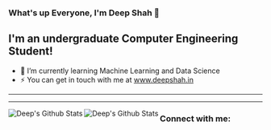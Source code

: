 ### What's up Everyone, I'm Deep Shah 👋

## I'm an undergraduate Computer Engineering Student!

- 🌱 I’m currently learning Machine Learning and Data Science
- ⚡ You can get in touch with me at www.deepshah.in

---
---
<img align="left" alt="Deep's Github Stats" src="https://github-readme-stats.vercel.app/api?username=deep-3110&show_icons=true&hide_border=true&theme=dark" />
<img align="left" alt="Deep's Github Stats" src="https://github-readme-stats.vercel.app/api/top-langs?username=deep-3110&show_icons=true&hide_border=true&theme=dark" />

### Connect with me:
